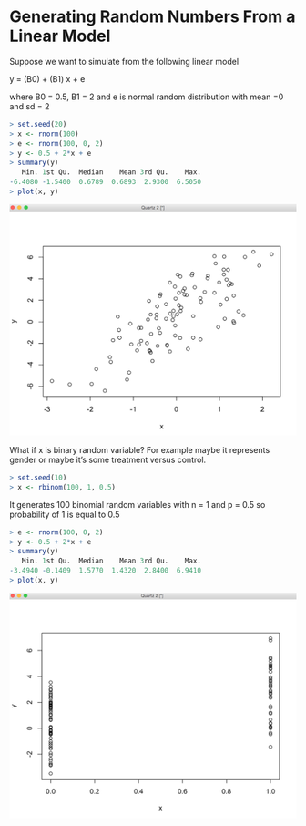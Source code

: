 # Generating Random Numbers From a Linear Model

Suppose we want to simulate from the following linear model

y = (B0) + (B1) x + e

where B0 = 0.5, B1 = 2
and e is normal random distribution with mean =0 and sd = 2

```r
> set.seed(20)
> x <- rnorm(100)
> e <- rnorm(100, 0, 2)
> y <- 0.5 + 2*x + e
> summary(y)
   Min. 1st Qu.  Median    Mean 3rd Qu.    Max. 
-6.4080 -1.5400  0.6789  0.6893  2.9300  6.5050 
> plot(x, y)

```
![](https://github.com/javanmehri/R/blob/master/Lessons/img/01.png)

What if x is binary random variable? For example maybe it represents gender or maybe it’s some treatment versus control.

```r
> set.seed(10)
> x <- rbinom(100, 1, 0.5)

```
It generates 100 binomial random variables with n = 1 and p = 0.5 so probability of 1 is equal to 0.5

```r
> e <- rnorm(100, 0, 2)
> y <- 0.5 + 2*x + e
> summary(y)
   Min. 1st Qu.  Median    Mean 3rd Qu.    Max. 
-3.4940 -0.1409  1.5770  1.4320  2.8400  6.9410 
> plot(x, y)

```
![](https://github.com/javanmehri/R/blob/master/Lessons/img/02.png)
